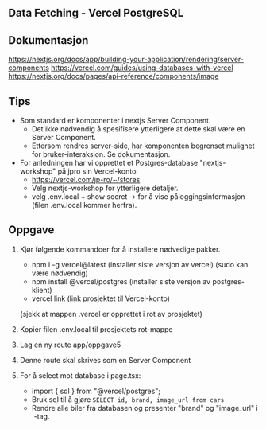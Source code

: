 ## Data Fetching - Vercel PostgreSQL

## Dokumentasjon
https://nextjs.org/docs/app/building-your-application/rendering/server-components
https://vercel.com/guides/using-databases-with-vercel
https://nextjs.org/docs/pages/api-reference/components/image

## Tips
* Som standard er komponenter i nextjs Server Component.
  - Det ikke nødvendig å spesifisere ytterligere at dette skal være en Server Component.
  - Ettersom rendres server-side, har komponenten begrenset mulighet for bruker-interaksjon. Se dokumentasjon.
* For anledningen har vi opprettet et Postgres-database "nextjs-workshop" på jpro sin Vercel-konto:
   - https://vercel.com/jp-ro/~/stores
   - Velg nextjs-workshop for ytterligere detaljer. 
   - velg .env.local + show secret -> for å vise påloggingsinformasjon (filen .env.local kommer herfra).

## Oppgave
1. Kjør følgende kommandoer for å installere nødvedige pakker.
   - npm i -g vercel@latest (installer siste versjon av vercel) (sudo kan være nødvendig)
   - npm install @vercel/postgres (installer siste versjon av postgres-klient)
   - vercel link (link prosjektet til Vercel-konto)

   (sjekk at mappen .vercel er opprettet i rot av prosjektet)

2. Kopier filen .env.local til prosjektets rot-mappe   
3. Lag en ny route app/oppgave5
4. Denne route skal skrives som en Server Component
5. For å select mot database i page.tsx:
   - import { sql } from "@vercel/postgres";
   - Bruk sql til å gjøre `SELECT id, brand, image_url from cars`
   - Rendre alle biler fra databasen og presenter "brand" og "image_url" i <Image> -tag.
